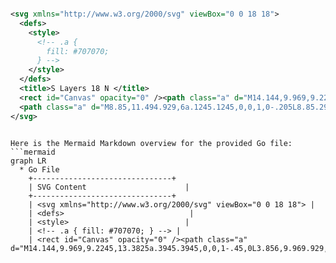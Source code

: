 ```svg

<svg xmlns="http://www.w3.org/2000/svg" viewBox="0 0 18 18">
  <defs>
    <style>
      <!-- .a {
        fill: #707070;
      } -->
    </style>
  </defs>
  <title>S Layers 18 N </title>
  <rect id="Canvas" opacity="0" /><path class="a" d="M14.144,9.969,9.2245,13.3825a.3945.3945,0,0,1-.45,0L3.856,9.969.929,12a.1255.1255,0,0,0,0,.2055l7.925,5.5a.2575.2575,0,0,0,.292,0l7.925-5.5a.1255.1255,0,0,0,0-.2055Z" />
  <path class="a" d="M8.85,11.494.929,6a.1245.1245,0,0,1,0-.205L8.85.297a.265.265,0,0,1,.3,0l7.921,5.496a.1245.1245,0,0,1,0,.205L9.15,11.494A.265.265,0,0,1,8.85,11.494Z" />
</svg>


```

```mermaid

Here is the Mermaid Markdown overview for the provided Go file:
```mermaid
graph LR
  * Go File
    +-------------------------------+
    | SVG Content                      |
    +-------------------------------+
    | <svg xmlns="http://www.w3.org/2000/svg" viewBox="0 0 18 18"> |
    | <defs>                            |
    | <style>                          |
    | <!-- .a { fill: #707070; } --> |
    | <rect id="Canvas" opacity="0" /><path class="a" d="M14.144,9.969,9.2245,13.3825a.3945.3945,0,0,1-.45,0L3.856,9.969.929,12a.1255.1255,0,0,0,0,.2055l7.925,5.5a.2

```
